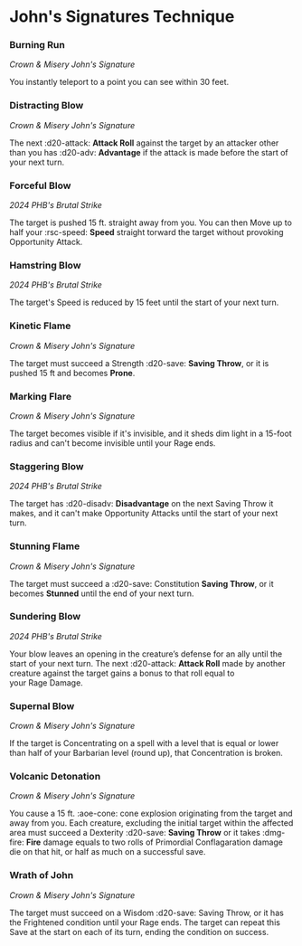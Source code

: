 # John's Signatures Technique

### Burning Run

*Crown & Misery John's Signature*

You instantly teleport to a point you can see within 30 feet.

### Distracting Blow

*Crown & Misery John's Signature*

The next :d20-attack: **Attack Roll** against the target by an attacker other than you has :d20-adv: **Advantage** if the attack is made before the start of your next turn.

### Forceful Blow

*2024 PHB's Brutal Strike*

The target is pushed 15 ft. straight away from you. You can then Move up to half your :rsc-speed: **Speed** straight torward the target without provoking Opportunity Attack.

### Hamstring Blow

*2024 PHB's Brutal Strike*

The target's Speed is reduced by 15 feet until the start of your next turn.

### Kinetic Flame

*Crown & Misery John's Signature*

The target must succeed a Strength :d20-save: **Saving Throw**, or it is pushed 15 ft and becomes **Prone**.

### Marking Flare

*Crown & Misery John's Signature*

The target becomes visible if it's invisible, and it sheds dim light in a 15-foot radius and can't become invisible until your Rage ends.

### Staggering Blow

*2024 PHB's Brutal Strike*

The target has :d20-disadv: **Disadvantage** on the next Saving Throw it makes, and it can't make Opportunity Attacks until the start of your next turn.

### Stunning Flame

*Crown & Misery John's Signature*
 
The target must succeed a :d20-save: Constitution **Saving Throw**, or it becomes **Stunned** until the end of your next turn.

### Sundering Blow

*2024 PHB's Brutal Strike*

Your blow leaves an opening in the creature’s defense for an ally until the start of your next turn. The next :d20-attack: **Attack Roll** made by another creature against the target gains a bonus to that roll equal to your Rage Damage.

### Supernal Blow

*Crown & Misery John's Signature*

If the target is Concentrating on a spell with a level that is equal or lower than half of your Barbarian level (round up), that Concentration is broken. 

### Volcanic Detonation

*Crown & Misery John's Signature*

You cause a 15 ft. :aoe-cone: cone explosion originating from the target and away from you. Each creature, excluding the initial target within the affected area must succeed a Dexterity :d20-save: **Saving Throw** or it takes :dmg-fire: **Fire** damage equals to two rolls of Primordial Conflagaration damage die on that hit, or half as much on a successful save.

### Wrath of John

*Crown & Misery John's Signature*

The target must succeed on a Wisdom :d20-save: Saving Throw, or it has the Frightened condition until your Rage ends. The target can repeat this Save at the start on each of its turn, ending the condition on success.
